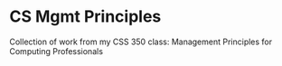 # CS Mgmt Principles
 Collection of work from my CSS 350 class: Management Principles for Computing Professionals
